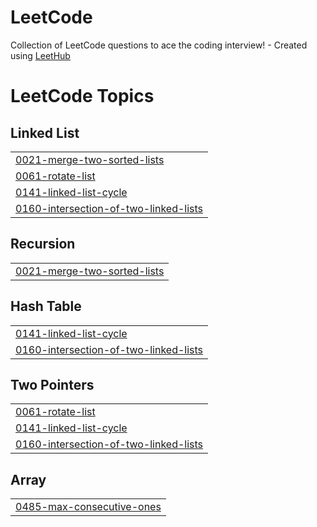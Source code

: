 # LeetCode
Collection of LeetCode questions to ace the coding interview! - Created using [LeetHub](https://github.com/QasimWani/LeetHub)

<!---LeetCode Topics Start-->
# LeetCode Topics
## Linked List
|  |
| ------- |
| [0021-merge-two-sorted-lists](https://github.com/nalini-ajwani/LeetCode/tree/master/0021-merge-two-sorted-lists) |
| [0061-rotate-list](https://github.com/nalini-ajwani/LeetCode/tree/master/0061-rotate-list) |
| [0141-linked-list-cycle](https://github.com/nalini-ajwani/LeetCode/tree/master/0141-linked-list-cycle) |
| [0160-intersection-of-two-linked-lists](https://github.com/nalini-ajwani/LeetCode/tree/master/0160-intersection-of-two-linked-lists) |
## Recursion
|  |
| ------- |
| [0021-merge-two-sorted-lists](https://github.com/nalini-ajwani/LeetCode/tree/master/0021-merge-two-sorted-lists) |
## Hash Table
|  |
| ------- |
| [0141-linked-list-cycle](https://github.com/nalini-ajwani/LeetCode/tree/master/0141-linked-list-cycle) |
| [0160-intersection-of-two-linked-lists](https://github.com/nalini-ajwani/LeetCode/tree/master/0160-intersection-of-two-linked-lists) |
## Two Pointers
|  |
| ------- |
| [0061-rotate-list](https://github.com/nalini-ajwani/LeetCode/tree/master/0061-rotate-list) |
| [0141-linked-list-cycle](https://github.com/nalini-ajwani/LeetCode/tree/master/0141-linked-list-cycle) |
| [0160-intersection-of-two-linked-lists](https://github.com/nalini-ajwani/LeetCode/tree/master/0160-intersection-of-two-linked-lists) |
## Array
|  |
| ------- |
| [0485-max-consecutive-ones](https://github.com/nalini-ajwani/LeetCode/tree/master/0485-max-consecutive-ones) |
<!---LeetCode Topics End-->